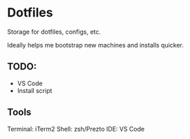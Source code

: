 # Dotfiles

Storage for dotfiles, configs, etc.

Ideally helps me bootstrap new machines and installs quicker.

## TODO:
- VS Code
- Install script

## Tools
Terminal: iTerm2
Shell: zsh/Prezto
IDE: VS Code
